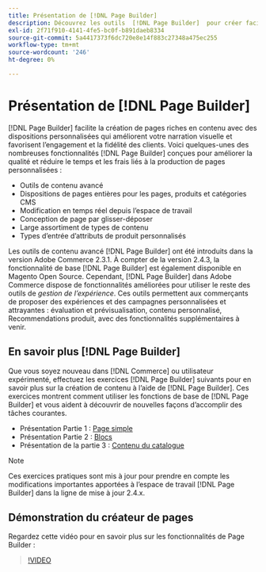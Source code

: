 ```yaml
---
title: Présentation de [!DNL Page Builder]
description: Découvrez les outils  [!DNL Page Builder]  pour créer facilement du contenu dans Adobe Commerce et Magento Open Source.
exl-id: 2f71f910-4141-4fe5-bc0f-b891daeb8334
source-git-commit: 5a4417373f6dc720e8e14f883c27348a475ec255
workflow-type: tm+mt
source-wordcount: '246'
ht-degree: 0%

---
```


# Présentation de [!DNL Page Builder]

[!DNL Page Builder] facilite la création de pages riches en contenu avec des dispositions personnalisées qui améliorent votre narration visuelle et favorisent l’engagement et la fidélité des clients. Voici quelques-unes des nombreuses fonctionnalités [!DNL Page Builder] conçues pour améliorer la qualité et réduire le temps et les frais liés à la production de pages personnalisées :

- Outils de contenu avancé
- Dispositions de pages entières pour les pages, produits et catégories CMS
- Modification en temps réel depuis l’espace de travail
- Conception de page par glisser-déposer
- Large assortiment de types de contenu
- Types d’entrée d’attributs de produit personnalisés

Les outils de contenu avancé [!DNL Page Builder] ont été introduits dans la version Adobe Commerce 2.3.1. À compter de la version 2.4.3, la fonctionnalité de base [!DNL Page Builder] est également disponible en Magento Open Source. Cependant, [!DNL Page Builder] dans Adobe Commerce dispose de fonctionnalités améliorées pour utiliser le reste des outils de _gestion de l’expérience_. Ces outils permettent aux commerçants de proposer des expériences et des campagnes personnalisées et attrayantes : évaluation et prévisualisation, contenu personnalisé, Recommendations produit, avec des fonctionnalités supplémentaires à venir.

## En savoir plus [!DNL Page Builder]

Que vous soyez nouveau dans [!DNL Commerce] ou utilisateur expérimenté, effectuez les exercices [!DNL Page Builder] suivants pour en savoir plus sur la création de contenu à l’aide de [!DNL Page Builder]. Ces exercices montrent comment utiliser les fonctions de base de [!DNL Page Builder] et vous aident à découvrir de nouvelles façons d’accomplir des tâches courantes.

- Présentation Partie 1 : [Page simple](1-simple-page.md)
- Présentation Partie 2 : [Blocs](2-blocks.md)
- Présentation de la partie 3 : [Contenu du catalogue](3-catalog-content.md)

>[!NOTE]
>
>Ces exercices pratiques sont mis à jour pour prendre en compte les modifications importantes apportées à l’espace de travail [!DNL Page Builder] dans la ligne de mise à jour 2.4.x.

## Démonstration du créateur de pages

Regardez cette vidéo pour en savoir plus sur les fonctionnalités de Page Builder :

>[!VIDEO](https://video.tv.adobe.com/v/343781?quality=12)